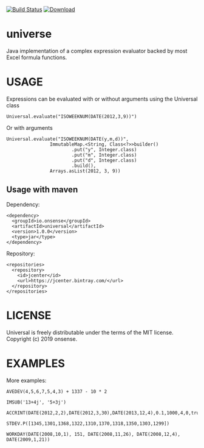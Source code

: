 [![Build Status](https://travis-ci.org/onsense/universal.svg?branch=master)](https://travis-ci.org/onsense/universe) [ ![Download](https://api.bintray.com/packages/onsense/universe/onsense-universal/images/download.svg) ](https://bintray.com/onsense/universal/onsense-universal/_latestVersion)

# universe

Java implementation of a complex expression evaluator backed by most Excel formula functions.

# USAGE
Expressions can be evaluated with or without arguments using the Universal class
```
Universal.evaluate("ISOWEEKNUM(DATE(2012,3,9))")
```
Or with arguments
```
Universal.evaluate("ISOWEEKNUM(DATE(y,m,d))",
                ImmutableMap.<String, Class<?>>builder()
                        .put("y", Integer.class)
                        .put("m", Integer.class)
                        .put("d", Integer.class)
                        .build(),
                Arrays.asList(2012, 3, 9))
```

## Usage with maven
Dependency:
```
<dependency>
  <groupId>io.onsense</groupId>
  <artifactId>universal</artifactId>
  <version>1.0.0</version>
  <type>jar</type>
</dependency>
```

Repository:
```
<repositories>
  <repository>
    <id>jcenter</id>
    <url>https://jcenter.bintray.com/</url>
  </repository>
</repositories>
```

# LICENSE
Universal is freely distributable under the terms of the MIT license. Copyright (c) 2019 onsense.

# EXAMPLES
More examples:
```
AVEDEV(4,5,6,7,5,4,3) + 1337 - 10 * 2
```

```
IMSUB('13+4j', '5+3j')
```

```
ACCRINT(DATE(2012,2,2),DATE(2012,3,30),DATE(2013,12,4),0.1,1000,4,0,true)
```

```
STDEV.P([1345,1301,1368,1322,1310,1370,1318,1350,1303,1299])
```

```
WORKDAY(DATE(2008,10,1), 151, DATE(2008,11,26), DATE(2008,12,4), DATE(2009,1,21))
```
